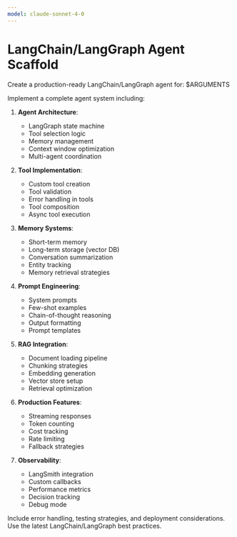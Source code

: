 ```yaml
---
model: claude-sonnet-4-0
---
```


# LangChain/LangGraph Agent Scaffold

Create a production-ready LangChain/LangGraph agent for: $ARGUMENTS

Implement a complete agent system including:

1. **Agent Architecture**:
   - LangGraph state machine
   - Tool selection logic
   - Memory management
   - Context window optimization
   - Multi-agent coordination

2. **Tool Implementation**:
   - Custom tool creation
   - Tool validation
   - Error handling in tools
   - Tool composition
   - Async tool execution

3. **Memory Systems**:
   - Short-term memory
   - Long-term storage (vector DB)
   - Conversation summarization
   - Entity tracking
   - Memory retrieval strategies

4. **Prompt Engineering**:
   - System prompts
   - Few-shot examples
   - Chain-of-thought reasoning
   - Output formatting
   - Prompt templates

5. **RAG Integration**:
   - Document loading pipeline
   - Chunking strategies
   - Embedding generation
   - Vector store setup
   - Retrieval optimization

6. **Production Features**:
   - Streaming responses
   - Token counting
   - Cost tracking
   - Rate limiting
   - Fallback strategies

7. **Observability**:
   - LangSmith integration
   - Custom callbacks
   - Performance metrics
   - Decision tracking
   - Debug mode

Include error handling, testing strategies, and deployment considerations. Use the latest LangChain/LangGraph best practices.
